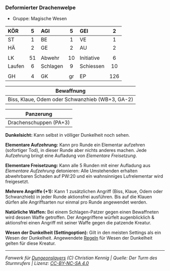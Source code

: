 ### Deformierter Drachenwelpe

- Gruppe: Magische Wesen

| KÖR    |  5  | AGI      |  5  | GEI        |  2  |
| :----- | :-: | :------- | :-: | :--------- | :-: |
| ST     |  1  | BE       |  1  | VE         |  1  |
| HÄ     |  2  | GE       |  2  | AU         |  2  |
|        |     |          |     |            |     |
| LK     | 51  | Abwehr   | 10  | Initiative |  6  |
| Laufen |  6  | Schlagen |  9  | Schiessen  | 10  |
|        |     |          |     |            |     |
| GH     |  4  | GK       | gr  | EP         | 126 |

|                   Bewaffnung                    |
| :---------------------------------------------: |
| Biss, Klaue, Odem oder Schwanzhieb (WB+3, GA-2) |

|       Panzerung        |
| :--------------------: |
| Drachenschuppen (PA+3) |

**Dunkelsicht:** Kann selbst in völliger Dunkelheit noch sehen.

**Elementare Aufzehrung:** Kann pro Runde ein Elementar aufzehren (sofortiger Tod), in dieser Runde aber nichts anderes machen. Jede Aufzehrung bringt eine Aufladung von <i>Elementare Freisetzung</i>.

**Elementare Freisetzung:** Kann alle 5 Runden mit einer Aufladung aus <i>Elementare Aufzehrung</i> detonieren: Alle Umstehenden erhalten abwehrbaren Schaden auf PW:20 und ein wahnsinniges Lufrelementar wird freigesetzt.

**Mehrere Angriffe (+1):** Kann 1 zusätzlichen Angriff (Biss, Klaue, Odem oder Schwanzhieb) in jeder Runde aktionsfrei ausführen. Bis auf die Klauen dürfen alle Angriffsarten nur einmal pro Runde angewendet werden.

**Natürliche Waffen:** Bei einem Schlagen-Patzer gegen einen Bewaffneten wird dessen Waffe getroffen. Der Angegriffene würfelt augenblicklich & aktionsfrei einen Angriff mit seiner Waffe gegen die patzende Kreatur.

**Wesen der Dunkelheit (Settingoption):** Gilt in den meisten Settings als ein Wesen der Dunkelheit. Angewendete [Regeln](../../grw/regeln-proben.md) für Wesen der Dunkelheit gelten für diese Kreatur.

---

_Fanwerk für [Dungeonslayers](https://www.dungeonslayers.net/) (C) Christian Kennig | Quelle: Der Turm des Sturmrufers | Lizenz: [CC-BY-NC-SA 4.0](https://creativecommons.org/licenses/by-nc-sa/4.0/deed.de)_
